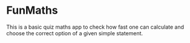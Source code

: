 # FunMaths
This is a basic quiz maths app to check how fast one can calculate and choose the correct 
option of a given simple statement.
